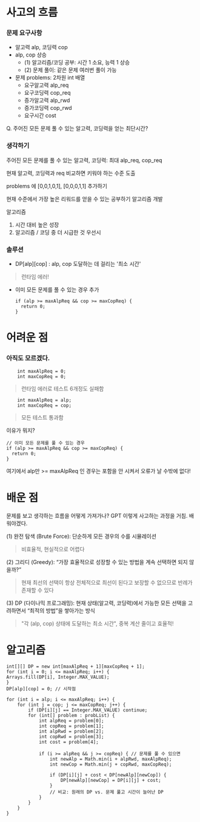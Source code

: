# 사고의 흐름
### 문제 요구사항
- 알고력 alp, 코딩력 cop
- alp, cop 상승
  - (1) 알고리즘/코딩 공부: 시간 1 소요, 능력 1 상승
  - (2) 문제 풀이: 같은 문제 여러번 풀이 가능
- 문제 problems: 2차원 int 배열
  - 요구알고력 alp_req
  - 요구코딩력 cop_req
  - 증가알고력 alp_rwd
  - 증가코딩력 cop_rwd
  - 요구시간 cost

Q. 주어진 모든 문제 풀 수 있는 
알고력, 코딩력을 얻는 최단시간?

### 생각하기

주어진 모든 문제를 풀 수 있는 알고력, 코딩력: 최대 alp_req, cop_req

현재 알고력, 코딩력과 req 비교하면 키워야 하는 수준 도출

problems 에 [0,0,1,0,1], [0,0,0,1,1] 추가하기

현재 수준에서 가장 높은 리워드를 얻을 수 있는 공부하기
알고리즘 개발

알고리즘
1. 시간 대비 높은 성장
2. 알고리즘 / 코딩 중 더 시급한 것 우선시

### 솔루션
- DP[alp][cop] : alp, cop 도달하는 데 걸리는 '최소 시간'


> 런타임 에러!

- 이미 모든 문제를 풀 수 있는 경우 추가

      if (alp >= maxAlpReq && cop >= maxCopReq) {
        return 0;
      }



# 어려운 점
### 아직도 모르겠다.
        int maxAlpReq = 0;
        int maxCopReq = 0;
> 런타임 에러로 테스트 6개정도 실패함

        int maxAlpReq = alp;
        int maxCopReq = cop;
> 모든 테스트 통과함

이유가 뭐지?

    // 이미 모든 문제를 풀 수 있는 경우
    if (alp >= maxAlpReq && cop >= maxCopReq) {
      return 0;
    }
여기에서 alp만 >= maxAlpReq 인 경우는 포함을 안 시켜서 오류가 날 수밖에 없다!

# 배운 점
문제를 보고 생각하는 흐름을 어떻게 가져가나? GPT
이렇게 사고하는 과정을 거침. 배워야겠다.

(1) 완전 탐색 (Brute Force): 단순하게 모든 경우의 수를 시뮬레이션
> 비효율적, 현실적으로 어렵다

(2) 그리디 (Greedy): “가장 효율적으로 성장할 수 있는 방법을 계속 선택하면 되지 않을까?”
> 현재 최선의 선택이 항상 전체적으로 최선이 된다고 보장할 수 없으므로 반례가 존재할 수 있다

(3) DP (다이나믹 프로그래밍): 현재 상태(알고력, 코딩력)에서 가능한 모든 선택을 고려하면서 “최적의 방법”을 쌓아가는 방식
> "각 (alp, cop) 상태에 도달하는 최소 시간", 중복 계산 줄이고 효율적!


# 알고리즘
    int[][] DP = new int[maxAlpReq + 1][maxCopReq + 1];
    for (int i = 0; i <= maxAlpReq; i++) {
    Arrays.fill(DP[i], Integer.MAX_VALUE);
    }
    DP[alp][cop] = 0; // 시작점

    for (int i = alp; i <= maxAlpReq; i++) {
        for (int j = cop; j <= maxCopReq; j++) {
            if (DP[i][j] == Integer.MAX_VALUE) continue;
            for (int[] problem : probList) {
                int alpReq = problem[0];
                int copReq = problem[1];
                int alpRwd = problem[2];
                int copRwd = problem[3];
                int cost = problem[4];

                if (i >= alpReq && j >= copReq) { // 문제를 풀 수 있으면
                    int newAlp = Math.min(i + alpRwd, maxAlpReq);
                    int newCop = Math.min(j + copRwd, maxCopReq);

                    if (DP[i][j] + cost < DP[newAlp][newCop]) {
                        DP[newAlp][newCop] = DP[i][j] + cost;
                    }
                    // 비교: 원래의 DP vs. 문제 풀고 시간이 늘어난 DP
                }
            }
        }
    }